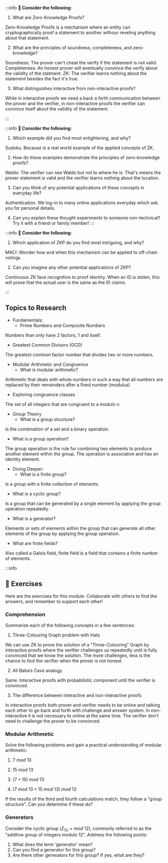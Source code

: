 :::info
**🤔 Consider the following:**
1. What are Zero-Knowledge Proofs?

Zero-Knowledge Proofs is a mechanism where an entity can cryptographically proof a statement to another withour reveling anything about that statement.

2. What are the principles of soundness, completeness, and zero-knowledge?

Soundness: The prover can't cheat the verify if the statement is not valid.
Completeness: An honest prover will eventually convince the verify about the validity of the statment.
ZK: The verifier learns nothing about the statement besides the fact it's true.

3. What distinguishes interactive from non-interactive proofs?

While in interactive proofs we need a back a forth communication between the prover and the verifier, in non-interactive proofs the verifier can convince itself about the validity of the statement.

:::

:::info
**🤔 Consider the following:**
1. Which example did you find most enlightening, and why?

Sudoku. Because is a real world example of the applied concepts of ZK.

2. How do these examples demonstrate the principles of zero-knowledge proofs?

Waldo: The verifier can see Waldo but not to where he is. That's means the prover statement is valid and the verifier learns nothing about the location.

3. Can you think of any potential applications of these concepts in everyday life?

Authentication. We log-in to many online applications everyday which ask you for personal details.

4. Can you explain these thought experiments to someone non-technical? Try it with a friend or family member!
:::

:::info
**🤔 Consider the following:**
1. Which application of ZKP do you find most intriguing, and why?

MACI: Wonder how and when this mechanism can be applied to off-chain votings

2. Can you imagine any other potential applications of ZKP?

Continuous ZK face recognition to proof identity. When an ID is stolen, this will prove that the actual user is the same as the ID claims.

:::

## Topics to Research

- Fundamentals:
  - Prime Numbers and Composite Numbers
  
Numbers than only have 2 factors, 1 and itself.

  - Greatest Common Divisors (GCD)

The greatest common factor number that divides two or more numbers.

- Modular Arithmetic and Congruence
  - What is modular arithmetic?

Arithmetic that deals with whole numbers in such a way that all numbers are replaced by their remainders after a fixed number (modulus)

  - Exploring congruence classes

The set of all integers that are congruent to a modulo n. 

- Group Theory
  - What is a group structure?

Is the combination of a set and a binary operation.

  - What is a group operation?

The group operation is the rule for combining two elements to produce another element within the group. The operation is associative and has an identity element.

- Diving Deeper:
  - What is a finite group?

Is a group with a finite collection of elements.

  - What is a cyclic group?

Is a group that can be generated by a single element by applying the group operation repeatedly.

  - What is a generator?

Elements or sets of elements within the group that can generate all other elements of the group by applying the group operation.

  - What are finite fields?

Also called a Galois field, finite field is a field that contains a finite number of elements.

  :::info


## 💪 Exercises

Here are the exercises for this module. Collaborate with others to find the answers, and remember to support each other!

### Comprehension

Summarize each of the following concepts in a few sentences:

1. Three-Colouring Graph problem with Hats

We can use ZK to prove the solution of a "Three-Colouring" Graph by interactive proofs where the verifier challenges us repeatedly until is fully convinced that we know the solution. The more challenges, less is the chance to fool the verifier when the prover is not honest.

2.  Ali Baba’s Cave analogy

Same. Interactive proofs with probabilistic component until the verifier is convinced.

3.   The difference between interactive and non-interactive proofs

In interactive proofs both prover and verifier needs to be online and talking each other to go back and forth with challenge and answer system. In non-interactive it is not necessary to online at the same time. The verifier don't need to challenge the prover to be convinced.

### Modular Arithmetic

Solve the following problems and gain a practical understanding of modular arithmetic:

1. $7\ mod\ 13$



2. $15\ mod\ 13$
3. $(7+15)\ mod\ 13$
4. $(7\ mod\ 13 + 15\ mod\ 13)\ mod\ 13$

If the results of the third and fourth calculations match, they follow a "group structure". Can you determine if these do?

### Generators

Consider the cyclic group $(Z_{12}, +\ mod\ 12)$, commonly referred to as the "additive group of integers modulo 12". Address the following points:

1. What does the term 'generator' mean?
2. Can you find a generator for this group?
3. Are there other generators for this group? If yes, what are they?